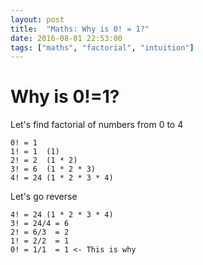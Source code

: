 ```yaml
---
layout: post
title:  "Maths: Why is 0! = 1?"
date: 2016-08-01 22:53:00
tags: ["maths", "factorial", "intuition"]
---
```


# Why is 0!=1?

Let's find factorial of numbers from 0 to 4

```
0! = 1
1! = 1  (1)
2! = 2  (1 * 2)
3! = 6  (1 * 2 * 3)
4! = 24 (1 * 2 * 3 * 4)
```

Let's go reverse

```
4! = 24 (1 * 2 * 3 * 4)
3! = 24/4 = 6
2! = 6/3  = 2
1! = 2/2  = 1
0! = 1/1  = 1 <- This is why
```